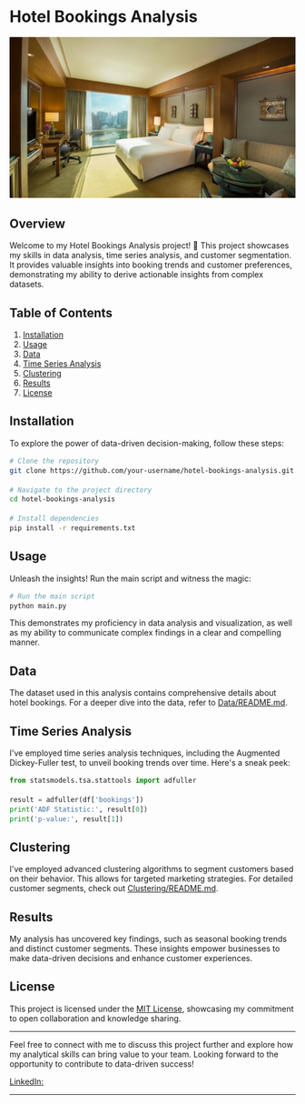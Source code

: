 # Hotel Bookings Analysis

![Project Image/Logo](https://github.com/kamaupaul/Hotel-Bookings-Analysis-Project/blob/main/Hotel_image.jpg)

## Overview

Welcome to my Hotel Bookings Analysis project! 🏨 This project showcases my skills in data analysis, time series analysis, and customer segmentation. It provides valuable insights into booking trends and customer preferences, demonstrating my ability to derive actionable insights from complex datasets.

## Table of Contents

1. [Installation](#installation)
2. [Usage](#usage)
3. [Data](#data)
4. [Time Series Analysis](#time-series-analysis)
5. [Clustering](#clustering)
6. [Results](#results)
7. [License](#license)

## Installation

To explore the power of data-driven decision-making, follow these steps:

```bash
# Clone the repository
git clone https://github.com/your-username/hotel-bookings-analysis.git

# Navigate to the project directory
cd hotel-bookings-analysis

# Install dependencies
pip install -r requirements.txt
```

## Usage

Unleash the insights! Run the main script and witness the magic:

```bash
# Run the main script
python main.py
```

This demonstrates my proficiency in data analysis and visualization, as well as my ability to communicate complex findings in a clear and compelling manner.

## Data

The dataset used in this analysis contains comprehensive details about hotel bookings. For a deeper dive into the data, refer to [Data/README.md](Data/README.md).

## Time Series Analysis

I've employed time series analysis techniques, including the Augmented Dickey-Fuller test, to unveil booking trends over time. Here's a sneak peek:

```python
from statsmodels.tsa.stattools import adfuller

result = adfuller(df['bookings'])
print('ADF Statistic:', result[0])
print('p-value:', result[1])
```

## Clustering

I've employed advanced clustering algorithms to segment customers based on their behavior. This allows for targeted marketing strategies. For detailed customer segments, check out [Clustering/README.md](Clustering/README.md).

## Results

My analysis has uncovered key findings, such as seasonal booking trends and distinct customer segments. These insights empower businesses to make data-driven decisions and enhance customer experiences.

## License

This project is licensed under the [MIT License](LICENSE), showcasing my commitment to open collaboration and knowledge sharing.

---

Feel free to connect with me to discuss this project further and explore how my analytical skills can bring value to your team. Looking forward to the opportunity to contribute to data-driven success!

[LinkedIn:](https://www.linkedin.com/in/paul-njuguna-63a869185)

---
